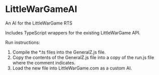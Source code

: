 # LittleWarGameAI
An AI for the LittleWarGame RTS

Includes TypeScript wrappers for the existing LittleWarGame API.


Run instructions:
1) Compile the *.ts files into the GeneralZ.js file.
2) Copy the contents of the GeneralZ.js file into a copy of the run.js file where the comment indicates.
3) Load the new file into LittleWarGame.com as a custom AI.
